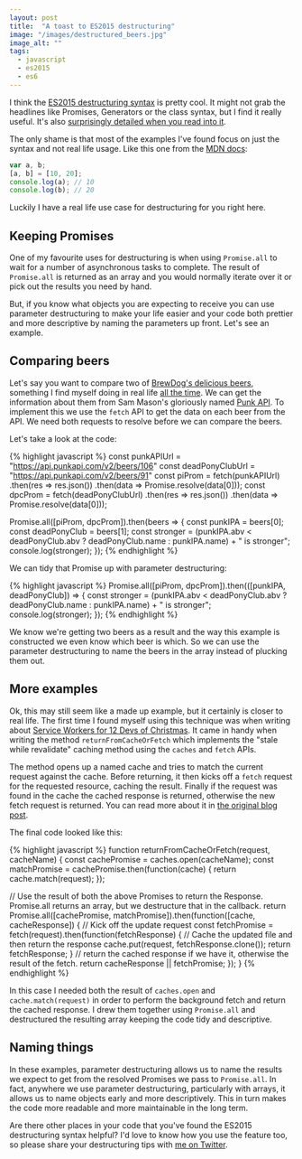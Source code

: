 ```yaml
---
layout: post
title:  "A toast to ES2015 destructuring"
image: "/images/destructured_beers.jpg"
image_alt: ""
tags:
  - javascript
  - es2015
  - es6
---
```


I think the [ES2015 destructuring syntax](https://developer.mozilla.org/en/docs/Web/JavaScript/Reference/Operators/Destructuring_assignment) is pretty cool. It might not grab the headlines like Promises, Generators or the class syntax, but I find it really useful. It's also [surprisingly detailed when you read into it](http://exploringjs.com/es6/ch_destructuring.html).

The only shame is that most of the examples I've found focus on just the syntax and not real life usage. Like this one from the [MDN docs](https://developer.mozilla.org/en/docs/Web/JavaScript/Reference/Operators/Destructuring_assignment):

```javascript
var a, b;
[a, b] = [10, 20];
console.log(a); // 10
console.log(b); // 20
```

Luckily I have a real life use case for destructuring for you right here.

## Keeping Promises

One of my favourite uses for destructuring is when using `Promise.all` to wait for a number of asynchronous tasks to complete. The result of `Promise.all` is returned as an array and you would normally iterate over it or pick out the results you need by hand.

But, if you know what objects you are expecting to receive you can use parameter destructuring to make your life easier and your code both prettier and more descriptive by naming the parameters up front. Let's see an example.

## Comparing beers

Let's say you want to compare two of [BrewDog's delicious beers](https://www.brewdog.com/beer/headliners), something I find myself doing in real life [all the time](https://untappd.com/user/philnash). We can get the information about them from Sam Mason's gloriously named [Punk API](https://punkapi.com/). To implement this we use the `fetch` API to get the data on each beer from the API. We need both requests to resolve before we can compare the beers.

Let's take a look at the code:

{% highlight javascript %}
  const punkAPIUrl = "https://api.punkapi.com/v2/beers/106"
  const deadPonyClubUrl = "https://api.punkapi.com/v2/beers/91"
  const piProm = fetch(punkAPIUrl)
    .then(res => res.json())
    .then(data => Promise.resolve(data[0]));
  const dpcProm = fetch(deadPonyClubUrl)
    .then(res => res.json())
    .then(data => Promise.resolve(data[0]));

  Promise.all([piProm, dpcProm]).then(beers => {
    const punkIPA = beers[0];
    const deadPonyClub = beers[1];
    const stronger = (punkIPA.abv < deadPonyClub.abv ? deadPonyClub.name : punkIPA.name) + " is stronger";
    console.log(stronger);
  });
{% endhighlight %}

We can tidy that Promise up with parameter destructuring:

{% highlight javascript %}
  Promise.all([piProm, dpcProm]).then(([punkIPA, deadPonyClub]) => {
    const stronger = (punkIPA.abv < deadPonyClub.abv ? deadPonyClub.name : punkIPA.name) + " is stronger";
    console.log(stronger);
  });
{% endhighlight %}

We know we're getting two beers as a result and the way this example is constructed we even know which beer is which. So we can use the parameter destructuring to name the beers in the array instead of plucking them out.

## More examples

Ok, this may still seem like a made up example, but it certainly is closer to real life. The first time I found myself using this technique was when writing about [Service Workers for 12 Devs of Christmas](http://12devsofxmas.co.uk/2016/01/day-9-service-worker-santas-little-performance-helper/). It came in handy when writing the method `returnFromCacheOrFetch` which implements the "stale while revalidate" caching method using the `caches` and `fetch` APIs.

The method opens up a named cache and tries to match the current request against the cache. Before returning, it then kicks off a `fetch` request for the requested resource, caching the result. Finally if the request was found in the cache the cached response is returned, otherwise the new fetch request is returned. You can read more about it in [the original blog post](http://12devsofxmas.co.uk/2016/01/day-9-service-worker-santas-little-performance-helper/).

The final code looked like this:

{% highlight javascript %}
function returnFromCacheOrFetch(request, cacheName) {
  const cachePromise = caches.open(cacheName);
  const matchPromise = cachePromise.then(function(cache) {
    return cache.match(request);
  });

  // Use the result of both the above Promises to return the Response. Promise.all returns an array, but we destructure that in the callback.
  return Promise.all([cachePromise, matchPromise]).then(function([cache, cacheResponse]) {
    // Kick off the update request
    const fetchPromise = fetch(request).then(function(fetchResponse) {
      // Cache the updated file and then return the response
      cache.put(request, fetchResponse.clone());
      return fetchResponse;
    }
    // return the cached response if we have it, otherwise the result of the fetch.
    return cacheResponse || fetchPromise;
  });
}
{% endhighlight %}

In this case I needed both the result of `caches.open` and `cache.match(request)` in order to perform the background fetch and return the cached response. I drew them together using `Promise.all` and destructured the resulting array keeping the code tidy and descriptive.

## Naming things

In these examples, parameter destructuring allows us to name the results we expect to get from the resolved Promises we pass to `Promise.all`. In fact, anywhere we use parameter destructuring, particularly with arrays, it allows us to name objects early and more descriptively. This in turn makes the code more readable and more maintainable in the long term.

Are there other places in your code that you've found the ES2015 destructuring syntax helpful? I'd love to know how you use the feature too, so please share your destructuring tips with [me on Twitter](https://twitter.com/philnash).
